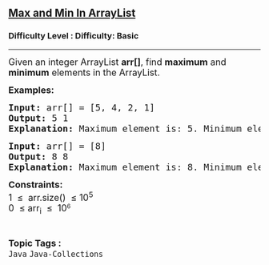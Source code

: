 <h2><a href="https://www.geeksforgeeks.org/problems/max-and-min-in-arraylist/1?page=5&status=unsolved&sortBy=accuracy">Max and Min In ArrayList</a></h2><h3>Difficulty Level : Difficulty: Basic</h3><hr><div class="problems_problem_content__Xm_eO"><p><span style="font-size: 18px;">Given an integer ArrayList <strong>arr[]</strong>, find <strong>maximum</strong> and <strong>minimum</strong> elements in the ArrayList.</span></p>
<p><strong><span style="font-size: 18px;">Examples:</span></strong></p>
<pre><span style="font-size: 18px;"><strong>Input: </strong>arr[] = [5, 4, 2, 1]
<strong>Output: </strong>5 1</span>
<span style="font-size: 18px;"><strong>Explanation: </strong>Maximum element is: 5. Minimum element is: 1</span></pre>
<pre><span style="font-size: 18px;"><strong>Input: </strong>arr[] = [8]
<strong>Output: </strong>8 8</span>
<span style="font-size: 18px;"><strong>Explanation: </strong>Maximum element is: 8. Minimum element is: 8</span></pre>
<p><span style="font-size: 18px;"><strong>Constraints:</strong></span><br><span style="font-size: 18px;">1 &nbsp;≤ &nbsp;arr.size() &nbsp;≤ 10<sup>5</sup></span><br><span style="font-size: 18px;">0 &nbsp;≤ arr<sub>i</sub>&nbsp;&nbsp;</span><span style="font-size: 18px;">≤</span><span style="font-size: 18px;">&nbsp; 10</span><sup>6</sup></p></div><br><p><span style=font-size:18px><strong>Topic Tags : </strong><br><code>Java</code>&nbsp;<code>Java-Collections</code>&nbsp;